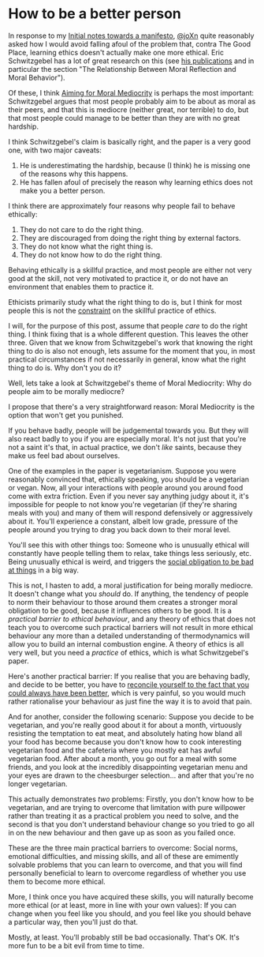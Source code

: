 # How to be a better person

In response to my [Initial notes towards a manifesto](https://notebook.drmaciver.com/posts/2020-05-09-11:26.html), [@joXn](https://twitter.com/joxn) quite reasonably asked how I would avoid falling afoul of the problem that, contra The Good Place, learning ethics doesn't actually make one more ethical. Eric Schwitzgebel has a lot of great research on this (see [his publications](https://faculty.ucr.edu/~eschwitz/) and in particular the section "The Relationship Between Moral Reflection and Moral Behavior").

Of these, I think [Aiming for Moral Mediocrity](https://faculty.ucr.edu/~eschwitz/SchwitzAbs/MoralMediocrity.htm) is perhaps the most important:
Schwitzgebel argues that most people probably aim to be about as moral as their peers, and that this is mediocre (neither great, nor terrible) to do, but that most people could manage to be better than they are with no great hardship.

I think Schwitzgebel's claim is basically right, and the paper is a very good one, with two major caveats:

1. He is underestimating the hardship, because (I think) he is missing one of the reasons why this happens.
2. He has fallen afoul of precisely the reason why learning ethics does not make you a better person.

I think there are approximately four reasons why people fail to behave ethically:

1. They do not care to do the right thing.
2. They are discouraged from doing the right thing by external factors.
3. They do not know what the right thing is.
4. They do not know how to do the right thing.

Behaving ethically is a skillful practice, and most people are either not very good at the skill, not very motivated to practice it, or do not have an environment that enables them to practice it.

Ethicists primarily study what the right thing to do is, but I think for most people this is not the [constraint](https://notebook.drmaciver.com/posts/2020-02-21-10:04.html) on the skillful practice of ethics.

I will, for the purpose of this post, assume that people *care* to do the right thing. I think fixing that is a whole different question. This leaves the other three. Given that we know from Schwitzgebel's work that knowing the right thing to do is also not enough, lets assume for the moment that you, in most practical circumstances if not necessarily in general, know what the right thing to do is. Why don't you do it?

Well, lets take a look at Schwitzgebel's theme of Moral Mediocrity: Why do people aim to be morally mediocre?

I propose that there's a very straightforward reason: Moral Mediocrity is the option that won't get you punished.

If you behave badly, people will be judgemental towards you. But they will also react badly to you if you are especially moral. It's not just that you're not a saint it's that, in actual practice, we don't *like* saints, because they make us feel bad about ourselves.

One of the examples in the paper is vegetarianism. Suppose you were reasonably convinced that, ethically speaking, you should be a vegetarian or vegan. Now, all your interactions with people around you around food come with extra friction. Even if you never say anything judgy about it, it's impossible for people to not know you're vegetarian (if they're sharing meals with you) and many of them will respond defensively or aggressively about it. You'll experience a constant, albeit low grade, pressure of the people around you trying to drag you back down to their moral level.

You'll see this with other things too: Someone who is unusually ethical will constantly have people telling them to relax, take things less seriously, etc. Being unusually ethical is weird, and triggers the [social obligation to be bad at things](https://notebook.drmaciver.com/posts/2020-02-29-10:30.html) in a big way.

This is not, I hasten to add, a moral justification for being morally mediocre. It doesn't change what you *should* do. If anything, the tendency of people to norm their behaviour to those around them creates a stronger moral obligation to be good, because it influences others to be good. It is a *practical barrier to ethical behaviour*, and any theory of ethics that does not teach you to overcome such practical barriers will not result in more ethical behaviour any more than a detailed understanding of thermodynamics will allow you to build an internal combustion engine. A theory of ethics is all very well, but you need a *practice* of ethics, which is what Schwitzgebel's paper.

Here's another practical barrier: If you realise that you are behaving badly, and decide to be better, you have to [reconcile yourself to the fact that you could always have been better](https://notebook.drmaciver.com/posts/2020-05-07-07:57.html), which is very painful, so you would much rather rationalise your behaviour as just fine the way it is to avoid that pain.

And for another, consider the following scenario: Suppose you decide to be vegetarian, and you're really good about it for about a month, virtuously resisting the temptation to eat meat, and absolutely hating how bland all your food has become because you don't know how to cook interesting vegetarian food and the cafeteria where you mostly eat has awful vegetarian food. After about a month, you go out for a meal with some friends, and you look at the incredibly disappointing vegetarian menu and your eyes are drawn to the cheesburger selection... and after that you're no longer vegetarian.

This actually demonstrates *two* problems: Firstly, you don't know how to be vegetarian, and are trying to overcome that limitation with pure willpower rather than treating it as a practical problem you need to solve, and the second is that you don't understand behaviour change so you tried to go all in on the new behaviour and then gave up as soon as you failed once.

These are the three main practical barriers to overcome: Social norms, emotional difficulties, and missing skills, and all of these are emimently solvable problems that you can learn to overcome, and that you will find personally beneficial to learn to overcome regardless of whether you use them to become more ethical.

More, I think once you have acquired these skills, you will naturally become more ethical (or at least, more in line with your own values): If you can change when you feel like you should, and you feel like you should behave a particular way, then you'll just do that.

Mostly, at least. You'll probably still be bad occasionally. That's OK. It's more fun to be a bit evil from time to time.
